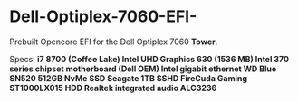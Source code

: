 # Dell-Optiplex-7060-EFI-
Prebuilt Opencore EFI for the Dell Optiplex 7060 **Tower**.

Specs:
**i7 8700 (Coffee Lake)
Intel UHD Graphics 630 (1536 MB)
Intel 370 series chipset motherboard (Dell OEM)
Intel gigabit ethernet
WD Blue SN520 512GB NvMe SSD
Seagate 1TB SSHD FireCuda Gaming ST1000LX015 HDD
Realtek integrated audio ALC3236**



